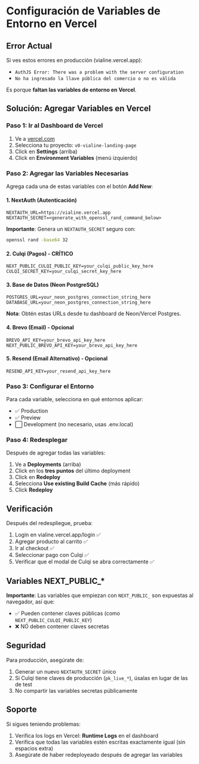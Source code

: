 # Configuración de Variables de Entorno en Vercel

## Error Actual
Si ves estos errores en producción (vialine.vercel.app):
- `AuthJS Error: There was a problem with the server configuration`
- `No ha ingresado la llave pública del comercio o no es válida`

Es porque **faltan las variables de entorno en Vercel**.

## Solución: Agregar Variables en Vercel

### Paso 1: Ir al Dashboard de Vercel
1. Ve a [vercel.com](https://vercel.com)
2. Selecciona tu proyecto: `v0-vialine-landing-page`
3. Click en **Settings** (arriba)
4. Click en **Environment Variables** (menú izquierdo)

### Paso 2: Agregar las Variables Necesarias

Agrega cada una de estas variables con el botón **Add New**:

#### 1. NextAuth (Autenticación)
```
NEXTAUTH_URL=https://vialine.vercel.app
NEXTAUTH_SECRET=<generate_with_openssl_rand_command_below>
```
**Importante**: Genera un `NEXTAUTH_SECRET` seguro con:
```bash
openssl rand -base64 32
```

#### 2. Culqi (Pagos) - CRÍTICO
```
NEXT_PUBLIC_CULQI_PUBLIC_KEY=your_culqi_public_key_here
CULQI_SECRET_KEY=your_culqi_secret_key_here
```

#### 3. Base de Datos (Neon PostgreSQL)
```
POSTGRES_URL=your_neon_postgres_connection_string_here
DATABASE_URL=your_neon_postgres_connection_string_here
```
**Nota**: Obtén estas URLs desde tu dashboard de Neon/Vercel Postgres.

#### 4. Brevo (Email) - Opcional
```
BREVO_API_KEY=your_brevo_api_key_here
NEXT_PUBLIC_BREVO_API_KEY=your_brevo_api_key_here
```

#### 5. Resend (Email Alternativo) - Opcional
```
RESEND_API_KEY=your_resend_api_key_here
```

### Paso 3: Configurar el Entorno
Para cada variable, selecciona en qué entornos aplicar:
- ✅ Production
- ✅ Preview
- ⬜ Development (no necesario, usas .env.local)

### Paso 4: Redesplegar
Después de agregar todas las variables:
1. Ve a **Deployments** (arriba)
2. Click en los **tres puntos** del último deployment
3. Click en **Redeploy**
4. Selecciona **Use existing Build Cache** (más rápido)
5. Click **Redeploy**

## Verificación
Después del redespliegue, prueba:
1. Login en vialine.vercel.app/login ✅
2. Agregar producto al carrito ✅
3. Ir al checkout ✅
4. Seleccionar pago con Culqi ✅
5. Verificar que el modal de Culqi se abra correctamente ✅

## Variables NEXT_PUBLIC_*
**Importante**: Las variables que empiezan con `NEXT_PUBLIC_` son expuestas al navegador, así que:
- ✅ Pueden contener claves públicas (como `NEXT_PUBLIC_CULQI_PUBLIC_KEY`)
- ❌ NO deben contener claves secretas

## Seguridad
Para producción, asegúrate de:
1. Generar un nuevo `NEXTAUTH_SECRET` único
2. Si Culqi tiene claves de producción (`pk_live_*`), úsalas en lugar de las de test
3. No compartir las variables secretas públicamente

## Soporte
Si sigues teniendo problemas:
1. Verifica los logs en Vercel: **Runtime Logs** en el dashboard
2. Verifica que todas las variables estén escritas exactamente igual (sin espacios extra)
3. Asegúrate de haber redeployeado después de agregar las variables
